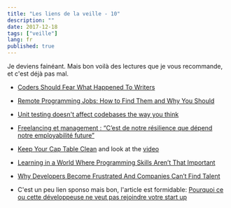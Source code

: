 ```yaml
---
title: "Les liens de la veille - 10"
description: ""
date: 2017-12-18
tags: ["veille"]
lang: fr
published: true
---
```


Je deviens fainéant. Mais bon voilà des lectures que je vous recommande, et c'est déjà pas mal.

- [Coders Should Fear What Happened To Writers](https://medium.com/@melissamcewen/coders-should-fear-what-happened-to-writers-d87a895b03db)

- [Remote Programming Jobs: How to Find Them and Why You Should](https://www.daedtech.com/find-remote-programming-jobs/)

- [Unit testing doesn't affect codebases the way you think](https://blog.ndepend.com/unit-testing-affect-codebases/)

- [Freelancing et management : “C’est de notre résilience que dépend notre employabilité future”](https://medium.com/futur-du-travail/freelancing-et-management-cest-de-notre-r%C3%A9silience-que-d%C3%A9pend-notre-employabilit%C3%A9-future-5bee65f6f80d)

- [Keep Your Cap Table Clean](https://salon.thefamily.co/keep-your-cap-table-clean-5e3cb26ea433)
and look at the [video](https://www.youtube.com/watch?v=IMSxYa1dtgE)

- [Learning in a World Where Programming Skills Aren’t That Important](https://www.daedtech.com/programming-skills-arent-important/)

- [Why Developers Become Frustrated And Companies Can’t Find Talent ](https://medium.com/@fagnerbrack/why-developers-become-frustrated-and-companies-cant-find-talent-c4114d8b72ac)

- C'est un peu lien sponso mais bon, l'article est formidable: [Pourquoi ce ou cette développeuse ne veut pas rejoindre votre start up](https://medium.com/@sebastien.carceles/pourquoi-ce-ou-cette-d%C3%A9veloppeuse-ne-veut-pas-rejoindre-votre-start-up-cda736473f65)

  